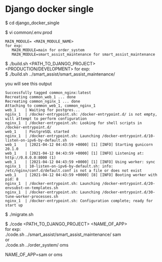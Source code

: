 # Django docker single

$ cd django_docker_single  

$ vi common/.env.prod
```Edit 
MAIN_MODULE= <MAIN_MODULE_NAME>
for exp:
   MAIN_MODULE=main for order_system
   MAIN_MODULE=smart_assist_maintenance for smart_assist_maintenance
```

$ ./build.sh <PATH_TO_DJANGO_PROJECT> <PRODUCTION/DEVELOPMENT>
for exp:  
$ ./build.sh ../smart_assist/smart_assist_maintenance/  

you will see this output  
```
Successfully tagged common_nginx:latest
Recreating common_web_1 ... done
Recreating common_nginx_1 ... done
Attaching to common_web_1, common_nginx_1
web_1    | Waiting for postgres...
nginx_1  | /docker-entrypoint.sh: /docker-entrypoint.d/ is not empty, will attempt to perform configuration
nginx_1  | /docker-entrypoint.sh: Looking for shell scripts in /docker-entrypoint.d/
web_1    | PostgreSQL started
nginx_1  | /docker-entrypoint.sh: Launching /docker-entrypoint.d/10-listen-on-ipv6-by-default.sh
web_1    | [2021-04-12 04:43:59 +0000] [1] [INFO] Starting gunicorn 20.1.0
web_1    | [2021-04-12 04:43:59 +0000] [1] [INFO] Listening at: http://0.0.0.0:8000 (1)
web_1    | [2021-04-12 04:43:59 +0000] [1] [INFO] Using worker: sync
nginx_1  | 10-listen-on-ipv6-by-default.sh: info: /etc/nginx/conf.d/default.conf is not a file or does not exist
web_1    | [2021-04-12 04:43:59 +0000] [8] [INFO] Booting worker with pid: 8
nginx_1  | /docker-entrypoint.sh: Launching /docker-entrypoint.d/20-envsubst-on-templates.sh
nginx_1  | /docker-entrypoint.sh: Launching /docker-entrypoint.d/30-tune-worker-processes.sh
nginx_1  | /docker-entrypoint.sh: Configuration complete; ready for start up
```

$ ./migrate.sh  

$ ./code  <PATH_TO_DJANGO_PROJECT>   <NAME_OF_APP>  
for exp:  
./code.sh ../smart_assist/smart_assist_maintenance/ sam  
or  
./code.sh ../order_system/ oms    

NAME_OF_APP=sam or oms  